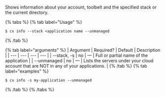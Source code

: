 Shows information about your account, toolbelt and the specified stack or the current directory.

{% tabs %}
{% tab label="Usage" %}

```shell
$ cx info --stack <application name --unmanaged
```
{% /tab %}
    
{% tab label="arguments" %}
| Argument | Required? | Default | Description |
|  ---  |  ---  |  ---  |  ---  |
| \--stack, -s <application name> | no | — | Full or partial name of the application |
| \--unmanaged | no | — | Lists the servers under your cloud account that are NOT in any of your applications. |
{% /tab %}
{% tab label="examples" %}

```shell
$ cx info -s my-application --unmanaged
```

{% /tab %}
{% /tabs %}